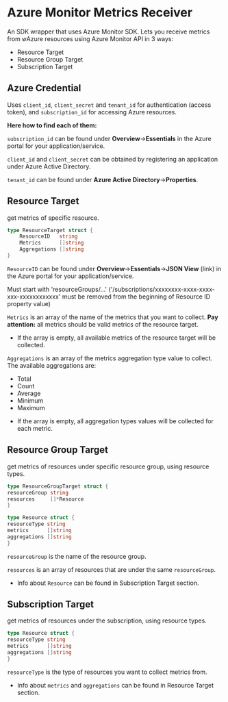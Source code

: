 # Azure Monitor Metrics Receiver

An SDK wrapper that uses Azure Monitor SDK. 
Lets you receive metrics from שAzure resources using Azure Monitor API in 3 ways:

- Resource Target
- Resource Group Target
- Subscription Target

## Azure Credential

Uses `client_id`, `client_secret` and `tenant_id` for authentication (access token),
and `subscription_id` for accessing Azure resources.

**Here how to find each of them:**

`subscription_id` can be found under **Overview**->**Essentials** in the Azure portal for your application/service.

`client_id` and `client_secret` can be obtained by registering an application under Azure Active Directory.

`tenant_id` can be found under **Azure Active Directory**->**Properties**.

## Resource Target

get metrics of specific resource.

```go
type ResourceTarget struct {
	ResourceID   string
	Metrics      []string
	Aggregations []string
}
```

`ResourceID` can be found under **Overview**->**Essentials**->**JSON View** (link) in the Azure
portal for your application/service.

Must start with 'resourceGroups/...' ('/subscriptions/xxxxxxxx-xxxx-xxxx-xxx-xxxxxxxxxxxx' must be removed from the 
beginning of Resource ID property value)

`Metrics` is an array of the name of the metrics that you want to collect. 
**Pay attention:** all metrics should be valid metrics of the resource target.

* If the array is empty, all available metrics of the resource target will be collected.

`Aggregations` is an array of the metrics aggregation type value to collect. The available aggregations are:

- Total
- Count
- Average
- Minimum
- Maximum

* If the array is empty, all aggregation types values will be collected for each metric.

## Resource Group Target

get metrics of resources under specific resource group, using resource types.

```go
type ResourceGroupTarget struct {
resourceGroup string
resources     []*Resource
}

type Resource struct {
resourceType string
metrics      []string
aggregations []string
}
```

`resourceGroup` is the name of the resource group.

`resources` is an array of resources that are under the same `resourceGroup`.

* Info about `Resource` can be found in Subscription Target section.

## Subscription Target

get metrics of resources under the subscription, using resource types.

```go
type Resource struct {
resourceType string
metrics      []string
aggregations []string
}
```

`resourceType` is the type of resources you want to collect metrics from.

* Info about `metrics` and `aggregations` can be found in Resource Target section.
